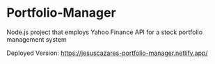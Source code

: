 # Portfolio-Manager
Node.js project that employs Yahoo Finance API for a stock portfolio management system

Deployed Version: https://jesuscazares-portfolio-manager.netlify.app/
